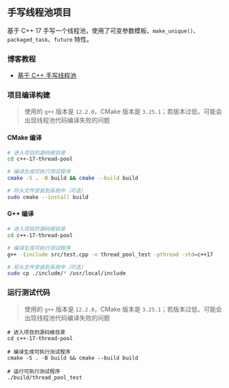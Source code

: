 ## 手写线程池项目

基于 C++ 17 手写一个线程池，使用了可变参数模板、`make_unique()`、`packaged_task`、`future` 特性。

### 博客教程

- [基于 C++ 手写线程池](https://www.techgrow.cn/posts/585aa296.html)

### 项目编译构建

> 使用的 `g++` 版本是 `12.2.0`，CMake 版本是 `3.25.1`；若版本过低，可能会出现线程池代码编译失败的问题

#### CMake 编译

``` sh
# 进入项目的源码根目录
cd c++-17-thread-pool

# 编译生成可执行测试程序
cmake -S . -B build && cmake --build build

# 将头文件安装到系统中（可选）
sudo cmake --install build
```

#### G++ 编译

``` sh
# 进入项目的源码根目录
cd c++-17-thread-pool

# 编译生成可执行测试程序
g++ -Iinclude src/test.cpp -o thread_pool_test -pthread -std=c++17

# 将头文件安装到系统中（可选）
sudo cp ./include/* /usr/local/include
```

### 运行测试代码

> 使用的 `g++` 版本是 `12.2.0`，CMake 版本是 `3.25.1`；若版本过低，可能会出现线程池代码编译失败的问题

``` shell
# 进入项目的源码根目录
cd c++-17-thread-pool

# 编译生成可执行测试程序
cmake -S . -B build && cmake --build build

# 运行可执行测试程序
./build/thread_pool_test
```
